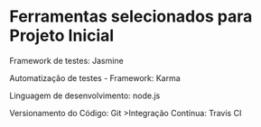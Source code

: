# Ferramentas selecionados para Projeto Inicial
Framework de testes: Jasmine 

Automatização de testes - Framework: Karma

Linguagem de desenvolvimento: node.js

Versionamento do Código: Git >Integração Contínua: Travis CI